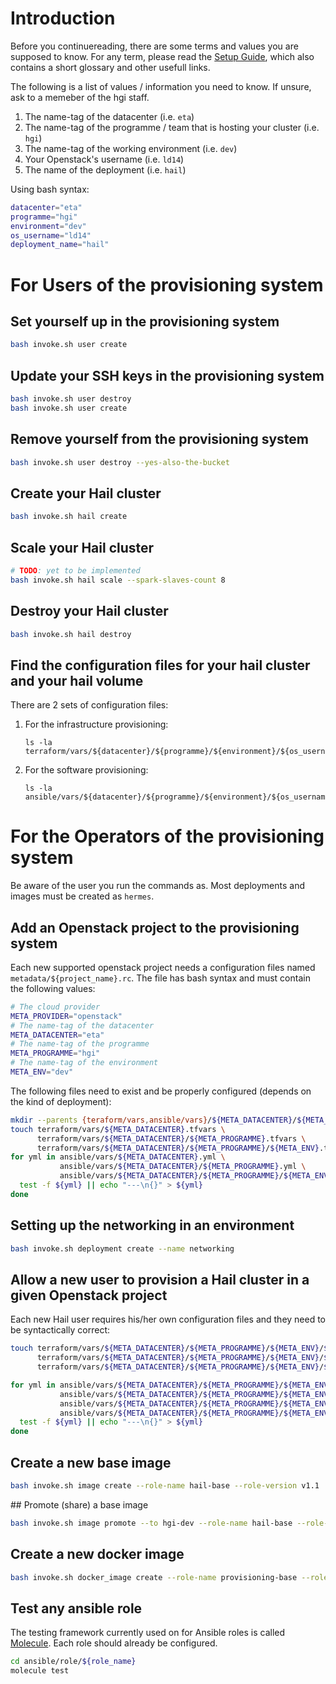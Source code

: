 # Introduction
Before you continuereading, there are some terms and values you are supposed to
know. For any term, please read the [Setup Guide](setup.md), which also
contains a short glossary and other usefull links.

The following is a list of values / information you need to know. If unsure, ask
to a memeber of the hgi staff.

1. The name-tag of the datacenter (i.e. `eta`)
2. The name-tag of the programme / team that is hosting your cluster (i.e. `hgi`)
3. The name-tag of the working environment (i.e. `dev`)
4. Your Openstack's username (i.e. `ld14`)
5. The name of the deployment (i.e. `hail`)

Using bash syntax:
```bash
datacenter="eta"
programme="hgi"
environment="dev"
os_username="ld14"
deployment_name="hail"
```
# For Users of the provisioning system

## Set yourself up in the provisioning system
```bash
bash invoke.sh user create
```

## Update your SSH keys in the provisioning system
```bash
bash invoke.sh user destroy
bash invoke.sh user create
```

## Remove yourself from the provisioning system
```bash
bash invoke.sh user destroy --yes-also-the-bucket
```

## Create your Hail cluster
```bash
bash invoke.sh hail create
```

## Scale your Hail cluster
```bash
# TODO: yet to be implemented
bash invoke.sh hail scale --spark-slaves-count 8
```

## Destroy your Hail cluster
```bash
bash invoke.sh hail destroy
```

## Find the configuration files for your hail cluster and your hail volume

There are 2 sets of configuration files:
1. For the infrastructure provisioning:
   ```
   ls -la terraform/vars/${datacenter}/${programme}/${environment}/${os_username}/
   ```
2. For the software provisioning:
   ```
   ls -la ansible/vars/${datacenter}/${programme}/${environment}/${os_username}/${deployment_name}/
   ```

# For the Operators of the provisioning system
Be aware of the user you run the commands as. Most deployments and images
must be created as `hermes`.

## Add an Openstack project to the provisioning system
Each new supported openstack project needs a configuration files named
`metadata/${project_name}.rc`. The file has bash syntax and must contain the
following values:

```bash
# The cloud provider
META_PROVIDER="openstack"
# The name-tag of the datacenter
META_DATACENTER="eta"
# The name-tag of the programme
META_PROGRAMME="hgi"
# The name-tag of the environment
META_ENV="dev"
```

The following files need to exist and be properly configured (depends on the kind of deployment):
```bash
mkdir --parents {teraform/vars,ansible/vars}/${META_DATACENTER}/${META_PROGRAMME}/${META_ENV}
touch terraform/vars/${META_DATACENTER}.tfvars \
      terraform/vars/${META_DATACENTER}/${META_PROGRAMME}.tfvars \
      terraform/vars/${META_DATACENTER}/${META_PROGRAMME}/${META_ENV}.tfvars
for yml in ansible/vars/${META_DATACENTER}.yml \
           ansible/vars/${META_DATACENTER}/${META_PROGRAMME}.yml \
           ansible/vars/${META_DATACENTER}/${META_PROGRAMME}/${META_ENV}.yml do
  test -f ${yml} || echo "---\n{}" > ${yml}
done
```

## Setting up the networking in an environment
```bash
bash invoke.sh deployment create --name networking
```

## Allow a new user to provision a Hail cluster in a given Openstack project
Each new Hail user requires his/her own configuration files and they need to be syntactically correct:
```bash
touch terraform/vars/${META_DATACENTER}/${META_PROGRAMME}/${META_ENV}/${OS_USERNAME}.tfvars \
      terraform/vars/${META_DATACENTER}/${META_PROGRAMME}/${META_ENV}/${OS_USERNAME}/hail_cluster.tfvars \
      terraform/vars/${META_DATACENTER}/${META_PROGRAMME}/${META_ENV}/${OS_USERNAME}/hail_volume.tfvars

for yml in ansible/vars/${META_DATACENTER}/${META_PROGRAMME}/${META_ENV}/${OS_USERNAME}.yml \
           ansible/vars/${META_DATACENTER}/${META_PROGRAMME}/${META_ENV}/${OS_USERNAME}/hail.yml \
           ansible/vars/${META_DATACENTER}/${META_PROGRAMME}/${META_ENV}/${OS_USERNAME}/hail/hail-slave.yml \
           ansible/vars/${META_DATACENTER}/${META_PROGRAMME}/${META_ENV}/${OS_USERNAME}/hail/hail-master.yml do
  test -f ${yml} || echo "---\n{}" > ${yml}
done
```

## Create a new base image
```bash
bash invoke.sh image create --role-name hail-base --role-version v1.1
```

## Promote (share) a base image
```bash
bash invoke.sh image promote --to hgi-dev --role-name hail-base --role-version v1.1
```

## Create a new docker image
```bash
bash invoke.sh docker_image create --role-name provisioning-base --role-version v0.6
```

## Test any ansible role
The testing framework currently used on for Ansible roles is called
[Molecule](https://molecule.readthedocs.io/en/stable/index.html). Each role
should already be configured.
```bash
cd ansible/role/${role_name}
molecule test
```
